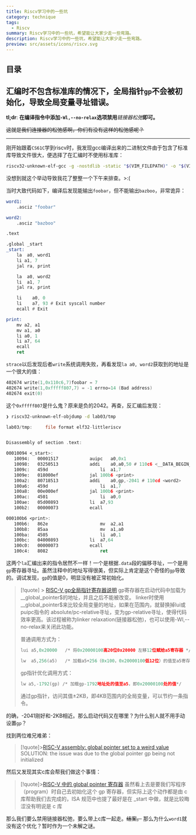 ```yaml
---
title: Riscv学习中的一些坑
category: technique
tags:
  - Riscv
summary: Riscv学习中的一些坑，希望能让大家少走一些弯路。
description: Riscv学习中的一些坑，希望能让大家少走一些弯路。
preview: src/assets/icons/riscv.svg
---
```


## 目录

## 汇编时不包含标准库的情况下，全局指针`gp`不会被初始化，导致全局变量寻址错误。

**tl;dr**: **在编译指令中添加`-Wl,--no-relax`选项禁用**_链接器松弛_**即可。**

~~这就是我们连接器的松弛感啊，你们有没有这样的松弛感呢？~~

---
刚开始跟着`CS61C`学到riscv时，我发现gcc编译出来的二进制文件由于包含了标准库导致文件很大，便选择了在汇编时不使用标准库：

```sh
riscv32-unknown-elf-gcc -g -nostdlib -static "$(VIM_FILEPATH)" -o "$(VIM_FILEDIR)/$(VIM_FILENOEXT)"
```

没想到就这个举动导致我花了整整一个下午来排查。>:(

当时大致代码如下，编译后发现能输出`foobar`，但不能输出`bazboo`，非常诡异：

```asm
word1:
	.asciz "foobar"

word2:
	.asciz "bazboo"

.text

.global _start
_start:
	la  a0, word1
    li a1, 7
	jal ra, print

	la  a0, word2
	li  a1, 7
	jal ra, print

	li    a0, 0
	li    a7, 93 # Exit syscall number
	ecall # Exit

print:
	mv a2, a1
	mv a1, a0
	li a0, 1
	li a7, 64
	ecall
	ret
```

`strace`以后发现后者`write`系统调用失败，再看发现`la a0, word2`获取到的地址是一个很大的值：

```asm
402674 write(1,0x110c6,7)foobar = 7
402674 write(1,0xfffff807,7) = -1 errno=14 (Bad address)
402674 exit(0)
```

这个`0xfffff807`是什么鬼？原来是负的2042。再查，反汇编后发现：

```sh 
❯ riscv32-unknown-elf-objdump -d lab03/tmp
```

```asm
lab03/tmp:     file format elf32-littleriscv


Disassembly of section .text:

00010094 <_start>:
   10094:	00001517          	auipc	a0,0x1
   10098:	03250513          	addi	a0,a0,50 # 110c6 <__DATA_BEGIN__>
   1009c:	459d                	li	a1,7
   1009e:	018000ef          	jal	100b6 <print>
   100a2:	80718513          	addi	a0,gp,-2041 # 110cd <word2>
   100a6:	459d                	li	a1,7
   100a8:	00e000ef          	jal	100b6 <print>
   100ac:	4501                	li	a0,0
   100ae:	05d00893          	li	a7,93
   100b2:	00000073          	ecall

000100b6 <print>:
   100b6:	862e                	mv	a2,a1
   100b8:	85aa                	mv	a1,a0
   100ba:	4505                	li	a0,1
   100bc:	04000893          	li	a7,64
   100c0:	00000073          	ecall
   100c4:	8082                	ret

```

这两个`la`汇编出来的指令居然不一样！一个是根据`.data`段的偏移寻址，一个是用`gp`寄存器寻址。虽然注释中的地址写得很美，但实际上肯定是这个奇怪的`gp`导致的。调试发现，`gp`的值是0，明显没有被正常初始化。

> [!quote] > [RISC-V gp全局指针寄存器说明](https://www.cnblogs.com/wahahahehehe/p/15140813.html)
> gp寄存器在启动代码中加载为__global_pointer\$的地址，并且之后不能被改变。
> linker时使用__global_pointer\$来比较全局变量的地址，如果在范围内，就替换掉lui或puipc指令的 absolute/pc-relative寻址，变为gp-relative寻址，使得代码效率更高。该过程被称为linker relaxation(链接器松弛)，也可以使用-Wl,--no-relax来关闭此功能。
> 
> 普通调用方式为：
> ```asm
> lui a5,0x20000   /* 将0x20000100高20位0x20000 左移12位赋给a5寄存器 */
> 
> lw  a5,256(a5)   /* 加载a5+256（0x100，0x20000100低12位）的值至a5寄存器 */
> ```
> gp指针优化调用方式：
> ```asm
> lw a5,-1792(gp) /* 加载gp-1792地址处的值至a5，即0x20000100处的值*/
> ```
> 通过gp指针，访问其值±2KB，即4KB范围内的全局变量，可以节约一条指令。

的确，-2041刚好和-2KB相近。那么启动代码又在哪里？为什么别人就不用手动设置`gp`？

找到两位难兄难弟：

> [!quote]>[RISC-V assembly: global pointer set to a weird value](https://stackoverflow.com/questions/78713281/risc-v-assembly-global-pointer-set-to-a-weird-value)
> SOLUTION: the issue was due to the global pointer gp being not initialized

然后又发现其实c库会帮我们做这个事情：

> [!quote]>[RISC-V 中的 global pointer 寄存器](https://gitee.com/aosp-riscv/working-group/blob/master/articles/20230408-global-pointer.md)
> 虽然看上去是要我们写程序（program）时自己去初始化这个 gp 寄存器，但实际上这个动作都是由 c 库帮助我们去完成的，ISA 规范中也提了最好是在 _start 中做，就是比较晦涩没有明说是 c 库

那么我们要么禁用链接器松弛，要么带上c库一起走。~~结案。~~ 那么为什么`word1`就没有这个优化？暂时作为一个未解之谜。
